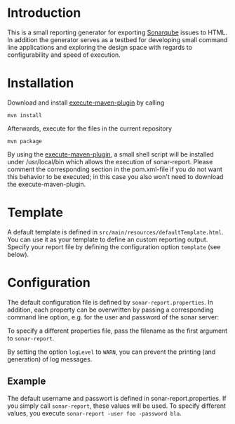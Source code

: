 # Introduction

This is a small reporting generator for exporting [Sonarqube](http://www.sonarqube.org/) issues to HTML. In addition
the generator serves as a testbed for developing small command line applications and exploring the design space with
regards to configurability and speed of execution.


# Installation

Download and install [execute-maven-plugin](https://github.com/mlesniak/execute-maven-plugin) by calling

    mvn install

Afterwards, execute for the files in the current repository

    mvn package

By using the [execute-maven-plugin](https://github.com/mlesniak/execute-maven-plugin), a small shell script will be
installed under /usr/local/bin which allows the execution of sonar-report. Please comment the corresponding section
in the pom.xml-file if you do not want this behavior to be executed; in this case you also won't need to download the
execute-maven-plugin.

# Template

A default template is defined in ```src/main/resources/defaultTemplate.html```. You can use it as your template to
define an custom reporting output. Specify your report file by defining the configuration option ```template``` (see below).

# Configuration

The default configuration file is defined by ```sonar-report.properties```. In addition, each property can be
overwritten by passing a corresponding command line option, e.g. for the user and password of the sonar server:

To specify a different properties file, pass the filename as the first argument to ```sonar-report```.

By setting the option ```logLevel``` to ```WARN```, you can prevent the printing (and generation) of log messages.

## Example

The default username and passwort is defined in sonar-report.properties. If you simply call ```sonar-report```, these
values will be used. To specify different values, you execute ```sonar-report -user foo -password bla```.




